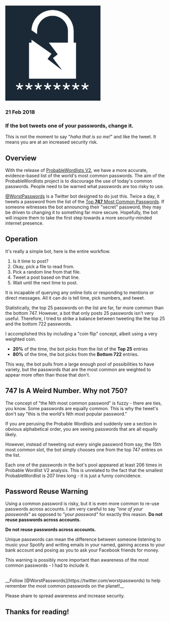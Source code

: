 ![Logo](images/crackedlock.png)

### 21 Feb 2018


### If the bot tweets one of your passwords, __change it.__  <br>
This is not the moment to say "*haha that is so me!*" and like the tweet. It means you are at an increased security risk.


## Overview
With the release of [ProbableWordlists V2](https://github.com/berzerk0/Probable-Wordlists/releases/tag/v2.0), we have a more accurate, evidence-based list of the world's most common passwords. The aim of the ProbableWordlists  project is to discourage the use of today's common passwords. People need to be warned what passwords are too risky to use.



[@WorstPasswords](https://twitter.com/worstpasswords) is a Twitter bot designed to do just this. Twice a day, it tweets a password from the list of the [Top __747__ Most Common Passwords](https://raw.githubusercontent.com/berzerk0/pastehost/master/Top747-probable-v2.txt).
If someone witnesses the bot announcing their "secret" password, they may be driven to changing it to something far more secure. Hopefully, the bot will inspire them to take the first step towards a more security-minded internet presence.




## Operation

It's really a simple bot, here is the entire workflow.

1. Is it time to post?
2. Okay, pick a file to read from.
3. Pick a random line from that file.
4. Tweet a post based on that line.
5. Wait until the next time to post.

It is incapable of querying any online lists or responding to mentions or direct messages. All it can do is tell time, pick numbers, and tweet.


Statistically, the top 25 passwords on the list are far, far more common than the bottom 747. However, a bot that only posts 25 passwords isn't very useful. Therefore, I tried to strike a balance between tweeting the the top 25 and the bottom 722 passwords.

I accomplished this by including a "coin flip" concept, albeit using a very weighted coin.

* __20%__ of the time, the bot picks from the list of the __Top 25__ entries
*  __80%__ of the time, the bot picks from the __Bottom 722__ entries.

This way, the bot pulls from a large enough pool of possibilities to have variety, but the passwords that are the most common are weighted to appear more often than those that don't.


## 747 Is A Weird Number. Why not 750?

The concept of "the Nth most common password" is fuzzy - there are ties, you know. Some passwords are equally common. This is why the tweet's don't say "this is the world's Nth most popular password."

If you are perusing the Probable Wordlists and suddenly see a section in obvious alphabetical order, you are seeing passwords that are all equally likely.

However, instead of tweeting out every single password from say, the 15th most common slot, the bot simply chooses one from the top 747 entries on the list.

Each one of the passwords in the bot's pool appeared at least 206 times in Probable Wordlist V2 analysis. This is unrelated to the fact that the smallest ProbableWordlist is 207 lines long - it is just a funny coincidence.



## Password Reuse Warning

Using a common password is risky, but it is even more common to re-use passwords across accounts. I am very careful to say *"one of your passwords"* as opposed to *"your password"* for exactly this reason. __Do not reuse passwords across accounts.__

__Do not reuse passwords across accounts.__

Unique passwords can mean the difference between someone listening to music your Spotify and writing emails in your named, gaining access to your bank account and posing as you to ask your Facebook friends for money.

This warning is possibly more important than awareness of the most common passwords - I had to include it.


<br>
__Follow [@WorstPasswords](https://twitter.com/worstpasswords) to help remember the most common passwords on the planet!__ <br>

Please share to spread awareness and increase security.
<br>

## Thanks for reading!

<br>
